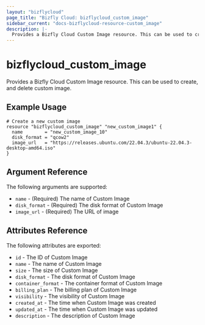 ```yaml
---
layout: "bizflycloud"
page_title: "Bizfly Cloud: bizflycloud_custom_image"
sidebar_current: "docs-bizflycloud-resource-custom_image"
description: |-
  Provides a Bizfly Cloud Custom Image resource. This can be used to create, and delete custom image.
---
```


# bizflycloud\_custom\_image

Provides a Bizfly Cloud Custom Image resource. This can be used to create,
and delete custom image.

## Example Usage

```hcl
# Create a new custom image
resource "bizflycloud_custom_image" "new_custom_image1" {
  name        = "new_custom_image_10"
  disk_format = "qcow2"
  image_url   = "https://releases.ubuntu.com/22.04.3/ubuntu-22.04.3-desktop-amd64.iso"
}
```

## Argument Reference

The following arguments are supported:

* `name` - (Required) The name of Custom Image
* `disk_format` - (Required) The disk format of Custom Image
* `image_url` - (Required) The URL of image

## Attributes Reference

The following attributes are exported:

* `id` - The ID of Custom Image
* `name` - The name of Custom Image
* `size` - The size of Custom Image
* `disk_format` - The disk format of Custom Image
* `container_format` - The container format of Custom Image
* `billing_plan` - The billing plan of Custom Image
* `visibility` - The visibility of Custom Image
* `created_at` - The time when Custom Image was created
* `updated_at` - The time when Custom Image was updated
* `description` - The description of Custom Image
